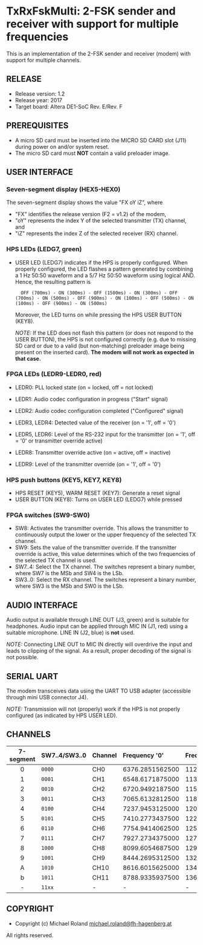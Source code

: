 # TxRxFskMulti: 2-FSK sender and receiver with support for multiple frequencies

This is an implementation of the 2-FSK sender and receiver (modem) with support
for multiple channels.


## RELEASE

- Release version: 1.2
- Release year: 2017
- Target board: Altera DE1-SoC Rev. E/Rev. F


## PREREQUISITES

- A micro SD card must be inserted into the MICRO SD CARD slot (J11) during
  power on and/or system reset.
- The micro SD card must **NOT** contain a valid preloader image.


## USER INTERFACE

### Seven-segment display (HEX5-HEX0)

The seven-segment display shows the value "FX oY iZ", where

- "FX" identifies the release version (F2 = v1.2) of the modem,
- "oY" represents the index Y of the selected transmitter (TX) channel, and
- "iZ" represents the index Z of the selected receiver (RX) channel.

### HPS LEDs (LEDG7, green)

- USER LED (LEDG7) indicates if the HPS is properly configured. When properly
  configured, the LED flashes a pattern generated by combining a 1 Hz 50:50
  waveform and a 5/7 Hz 50:50 waveform using logical AND. Hence, the resulting
  pattern is
  
        OFF (700ms) - ON (300ms) - OFF (1500ms) - ON (300ms) - OFF (700ms) - ON (500ms) - OFF (900ms) - ON (100ms) - OFF (500ms) - ON (100ms) - OFF (900ms) - ON (500ms)
		
  Moreover, the LED turns on while pressing the HPS USER BUTTON (KEY8).
  
  *NOTE:* If the LED does not flash this pattern (or does not respond to the
  USER BUTTON), the HPS is not configured correctly (e.g. due to missing SD
  card or due to a valid (but non-matching) preloader image being present on
  the inserted card). **The modem will not work as expected in that case.**

### FPGA LEDs (LEDR9-LEDR0, red)

- LEDR0: PLL locked state (on = locked, off = not locked)
- LEDR1: Audio codec configuration in progress ("Start" signal)
- LEDR2: Audio codec configuration completed ("Configured" signal)

- LEDR3, LEDR4: Detected value of the receiver (on = '1', off = '0')
- LEDR5, LEDR6: Level of the RS-232 input for the transmitter (on = '1',
  off = '0' or transmitter override active)
- LEDR8: Transmitter override active (on = active, off = inactive)
- LEDR9: Level of the transmitter override (on = '1', off = '0')

### HPS push buttons (KEY5, KEY7, KEY8)

- HPS RESET (KEY5), WARM RESET (KEY7): Generate a reset signal
- USER BUTTON (KEY8): Turns on USER LED (LEDG7) while pressed

### FPGA switches (SW9-SW0)

- SW8: Activates the transmitter override. This allows the transmitter to
  continuously output the lower or the upper frequency of the selected TX
  channel.
- SW9: Sets the value of the transmitter override. If the transmitter override
  is active, this value determines which of the two frequencies of the selected
  TX channel is used.
- SW7..4: Select the TX channel. The switches represent a binary number, where
  SW7 is the MSb and SW4 is the LSb.
- SW3..0: Select the RX channel. The switches represent a binary number, where
  SW3 is the MSb and SW0 is the LSb.


## AUDIO INTERFACE

Audio output is available through LINE OUT (J3, green) and is suitable for
headphones. Audio input can be applied through MIC IN (J1, red) using a
suitable microphone. LINE IN (J2, blue) is **not** used.

*NOTE:* Connecting LINE OUT to MIC IN directly will overdrive the input and
leads to clipping of the signal. As a result, proper decoding of the signal
is not possible.


## SERIAL UART

The modem transceives data using the UART TO USB adapter (accessible through
mini USB connector J4).

*NOTE:* Transmission will not (properly) work if the HPS is not properly
configured (as indicated by HPS USER LED).


## CHANNELS

| 7-segment | SW7..4/SW3..0 | Channel | Frequency '0'    | Frequency '1'    |
|:---------:|:--------------|:--------|:-----------------|:-----------------|
| 0         | `0000`        | CH0     |  6376.2851562500 | 11201.5820312500 |
| 1         | `0001`        | CH1     |  6548.6171875000 | 11373.9140625000 |
| 2         | `0010`        | CH2     |  6720.9492187500 | 11546.2460937500 |
| 3         | `0011`        | CH3     |  7065.6132812500 | 11890.9101562500 |
| 4         | `0100`        | CH4     |  7237.9453125000 | 12063.2421875000 |
| 5         | `0101`        | CH5     |  7410.2773437500 | 12235.5742187500 |
| 6         | `0110`        | CH6     |  7754.9414062500 | 12580.2382812500 |
| 7         | `0111`        | CH7     |  7927.2734375000 | 12752.5703125000 |
| 8         | `1000`        | CH8     |  8099.6054687500 | 12924.9023437500 |
| 9         | `1001`        | CH9     |  8444.2695312500 | 13269.5664062500 |
| A         | `1010`        | CH10    |  8616.6015625000 | 13441.8984375000 |
| b         | `1011`        | CH11    |  8788.9335937500 | 13614.2304687500 |
| -         | `11xx`        | -       |  -               | -                |


## COPYRIGHT

- Copyright (c) Michael Roland <michael.roland@fh-hagenberg.at>

All rights reserved.
